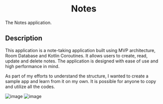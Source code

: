 <h1 align="center">Notes</h1>
<p>The Notes application.</p>
<h2>Description</h2>
<p>This application is a note-taking application built using MVP architecture, Room Database and Kotlin Coroutines. It allows users to create, read, update and delete notes. The application is designed with ease of use and high performance in mind.</p>
<p>As part of my efforts to understand the structure, I wanted to create a sample app and learn from it on my own. It is possible for anyone to copy and utilize all the codes.</p>

![image](https://github.com/onodaHiroo/NotesApp/assets/108873914/355d0c9b-3d30-4788-824f-d77ecfcebd77)
![image](https://github.com/onodaHiroo/NotesApp/assets/108873914/c238dada-a844-4503-a491-d58ac142daa4)
